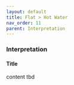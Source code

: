 ```yaml
---
layout: default
title: Flat > Hot Water
nav_order: 11
parent: Interpretation
---
```


### Interpretation
#### Title
content tbd